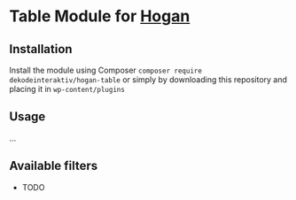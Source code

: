 # Table Module for [Hogan](https://github.com/dekodeinteraktiv/hogan-table)

## Installation
Install the module using Composer `composer require dekodeinteraktiv/hogan-table` or simply by downloading this repository and placing it in `wp-content/plugins`

## Usage
…

## Available filters
- TODO
